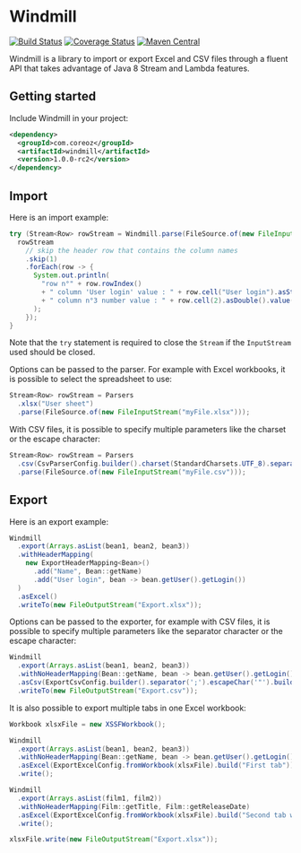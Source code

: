 Windmill
========

[![Build Status](https://travis-ci.org/Coreoz/Windmill.svg?branch=master)](https://travis-ci.org/Coreoz/Windmill)
[![Coverage Status](https://coveralls.io/repos/github/Coreoz/Windmill/badge.svg?branch=master)](https://coveralls.io/github/Coreoz/Windmill?branch=master)
[![Maven Central](https://maven-badges.herokuapp.com/maven-central/com.coreoz/windmill/badge.svg)](https://maven-badges.herokuapp.com/maven-central/com.coreoz/windmill)

Windmill is a library to import or export Excel and CSV files through a fluent API
that takes advantage of Java 8 Stream and Lambda features.

Getting started
---------------
Include Windmill in your project:
```xml
<dependency>
  <groupId>com.coreoz</groupId>
  <artifactId>windmill</artifactId>
  <version>1.0.0-rc2</version>
</dependency>
```

Import
------
Here is an import example:
```java
try (Stream<Row> rowStream = Windmill.parse(FileSource.of(new FileInputStream("myFile.xlsx")))) {
  rowStream
    // skip the header row that contains the column names
    .skip(1)
    .forEach(row -> {
      System.out.println(
        "row n°" + row.rowIndex()
        + " column 'User login' value : " + row.cell("User login").asString()
        + " column n°3 number value : " + row.cell(2).asDouble().value() // index is zero-based
      );
    });
}
```
Note that the `try` statement is required to close the `Stream` if the `InputStream` used should be closed.

Options can be passed to the parser.
For example with Excel workbooks, it is possible to select the spreadsheet to use:
```java
Stream<Row> rowStream = Parsers
  .xlsx("User sheet")
  .parse(FileSource.of(new FileInputStream("myFile.xlsx")));
```

With CSV files, it is possible to specify multiple parameters like the charset or the escape character:
```java
Stream<Row> rowStream = Parsers
  .csv(CsvParserConfig.builder().charset(StandardCharsets.UTF_8).separator(';').build())
  .parse(FileSource.of(new FileInputStream("myFile.csv")));
```

Export
------
Here is an export example:
```java
Windmill
  .export(Arrays.asList(bean1, bean2, bean3))
  .withHeaderMapping(
    new ExportHeaderMapping<Bean>()
      .add("Name", Bean::getName)
      .add("User login", bean -> bean.getUser().getLogin())
  )
  .asExcel()
  .writeTo(new FileOutputStream("Export.xlsx"));
```

Options can be passed to the exporter, for example with CSV files,
it is possible to specify multiple parameters like the separator character or the escape character:
```java
Windmill
  .export(Arrays.asList(bean1, bean2, bean3))
  .withNoHeaderMapping(Bean::getName, bean -> bean.getUser().getLogin())
  .asCsv(ExportCsvConfig.builder().separator(';').escapeChar('"').build());
  .writeTo(new FileOutputStream("Export.csv"));
```

It is also possible to export multiple tabs in one Excel workbook:
```java
Workbook xlsxFile = new XSSFWorkbook();

Windmill
  .export(Arrays.asList(bean1, bean2, bean3))
  .withNoHeaderMapping(Bean::getName, bean -> bean.getUser().getLogin())
  .asExcel(ExportExcelConfig.fromWorkbook(xlsxFile).build("First tab"))
  .write();

Windmill
  .export(Arrays.asList(film1, film2))
  .withNoHeaderMapping(Film::getTitle, Film::getReleaseDate)
  .asExcel(ExportExcelConfig.fromWorkbook(xlsxFile).build("Second tab with films"))
  .write();

xlsxFile.write(new FileOutputStream("Export.xlsx"));
```
